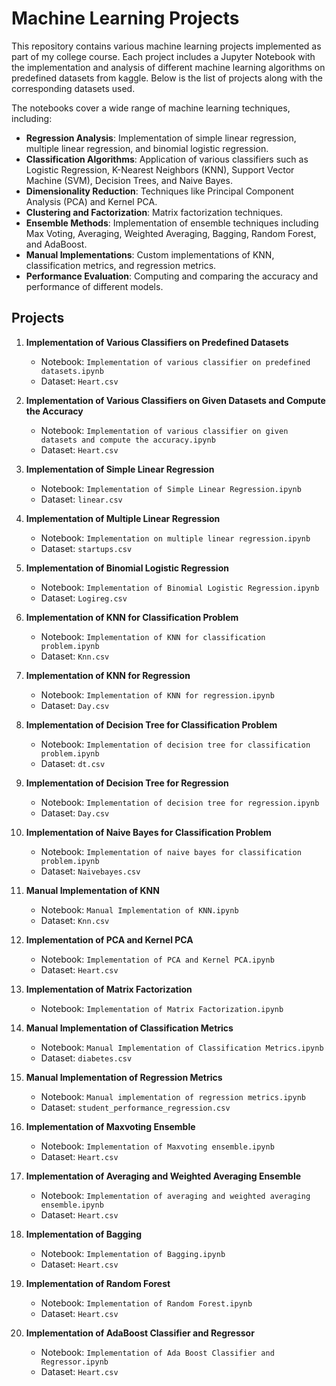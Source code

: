 # Machine Learning Projects

This repository contains various machine learning projects implemented as part of my college course. Each project includes a Jupyter Notebook with the implementation and analysis of different machine learning algorithms on predefined datasets from kaggle. Below is the list of projects along with the corresponding datasets used.

The notebooks cover a wide range of machine learning techniques, including:

- **Regression Analysis**: Implementation of simple linear regression, multiple linear regression, and binomial logistic regression.
- **Classification Algorithms**: Application of various classifiers such as Logistic Regression, K-Nearest Neighbors (KNN), Support Vector Machine (SVM), Decision Trees, and Naive Bayes.
- **Dimensionality Reduction**: Techniques like Principal Component Analysis (PCA) and Kernel PCA.
- **Clustering and Factorization**: Matrix factorization techniques.
- **Ensemble Methods**: Implementation of ensemble techniques including Max Voting, Averaging, Weighted Averaging, Bagging, Random Forest, and AdaBoost.
- **Manual Implementations**: Custom implementations of KNN, classification metrics, and regression metrics.
- **Performance Evaluation**: Computing and comparing the accuracy and performance of different models.

## Projects

1. **Implementation of Various Classifiers on Predefined Datasets**
   - Notebook: `Implementation of various classifier on predefined datasets.ipynb`
   - Dataset: `Heart.csv`

2. **Implementation of Various Classifiers on Given Datasets and Compute the Accuracy**
   - Notebook: `Implementation of various classifier on given datasets and compute the accuracy.ipynb`
   - Dataset: `Heart.csv`

3. **Implementation of Simple Linear Regression**
   - Notebook: `Implementation of Simple Linear Regression.ipynb`
   - Dataset: `linear.csv`

4. **Implementation of Multiple Linear Regression**
   - Notebook: `Implementation on multiple linear regression.ipynb`
   - Dataset: `startups.csv`

5. **Implementation of Binomial Logistic Regression**
   - Notebook: `Implementation of Binomial Logistic Regression.ipynb`
   - Dataset: `Logireg.csv`

6. **Implementation of KNN for Classification Problem**
   - Notebook: `Implementation of KNN for classification problem.ipynb`
   - Dataset: `Knn.csv`

7. **Implementation of KNN for Regression**
   - Notebook: `Implementation of KNN for regression.ipynb`
   - Dataset: `Day.csv`

8. **Implementation of Decision Tree for Classification Problem**
   - Notebook: `Implementation of decision tree for classification problem.ipynb`
   - Dataset: `dt.csv`

9. **Implementation of Decision Tree for Regression**
   - Notebook: `Implementation of decision tree for regression.ipynb`
   - Dataset: `Day.csv`

10. **Implementation of Naive Bayes for Classification Problem**
    - Notebook: `Implementation of naive bayes for classification problem.ipynb`
    - Dataset: `Naivebayes.csv`

11. **Manual Implementation of KNN**
    - Notebook: `Manual Implementation of KNN.ipynb`
    - Dataset: `Knn.csv`

12. **Implementation of PCA and Kernel PCA**
    - Notebook: `Implementation of PCA and Kernel PCA.ipynb`
    - Dataset: `Heart.csv`

13. **Implementation of Matrix Factorization**
    - Notebook: `Implementation of Matrix Factorization.ipynb`

14. **Manual Implementation of Classification Metrics**
    - Notebook: `Manual Implementation of Classification Metrics.ipynb`
    - Dataset: `diabetes.csv`

15. **Manual Implementation of Regression Metrics**
    - Notebook: `Manual implementation of regression metrics.ipynb`
    - Dataset: `student_performance_regression.csv`

16. **Implementation of Maxvoting Ensemble**
    - Notebook: `Implementation of Maxvoting ensemble.ipynb`
    - Dataset: `Heart.csv`

17. **Implementation of Averaging and Weighted Averaging Ensemble**
    - Notebook: `Implementation of averaging and weighted averaging ensemble.ipynb`
    - Dataset: `Heart.csv`

18. **Implementation of Bagging**
    - Notebook: `Implementation of Bagging.ipynb`
    - Dataset: `Heart.csv`

19. **Implementation of Random Forest**
    - Notebook: `Implementation of Random Forest.ipynb`
    - Dataset: `Heart.csv`

20. **Implementation of AdaBoost Classifier and Regressor**
    - Notebook: `Implementation of Ada Boost Classifier and Regressor.ipynb`
    - Dataset: `Heart.csv`
